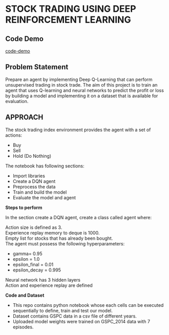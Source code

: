 # STOCK TRADING USING DEEP REINFORCEMENT LEARNING #

## Code Demo

[code-demo](https://drive.google.com/file/d/1CNsURGgGA9Z4fHPivX9-hxqwG01hB-HF/view?usp=sharing)

## Problem Statement

Prepare an agent by implementing Deep Q-Learning that can perform unsupervised trading in stock trade. The aim of this project is to train an agent that uses Q-learning and neural networks to predict the profit or loss by building a model and implementing it on a dataset that is available for evaluation.

## APPROACH

The stock trading index environment provides the agent with a set of actions:

- Buy
- Sell 
- Hold (Do Nothing)

The notebook has following sections:

- Import libraries
- Create a DQN agent
- Preprocess the data 
- Train and build the model 
- Evaluate the model and agent 


**Steps to perform**

In the section create a DQN agent, create a class called agent where:

Action size is defined as 3. <br>
Experience replay memory to deque is 1000. <br>
Empty list for stocks that has already been bought. <br>
The agent must possess the following hyperparameters: 
- gamma= 0.95
- epsilon = 1.0
- epsilon_final = 0.01
- epsilon_decay = 0.995 <br>


Neural network has 3 hidden layers <br>
Action and experience replay are defined <br>

**Code and Dataset** <br>
-   This repo contains python notebook whose each cells can be executed sequentially to define, train and test our model.
-   Dataset contains GSPC data in a csv file of different years.
-   Uploaded model weights were trained on GSPC_2014 data with 7 episodes.
